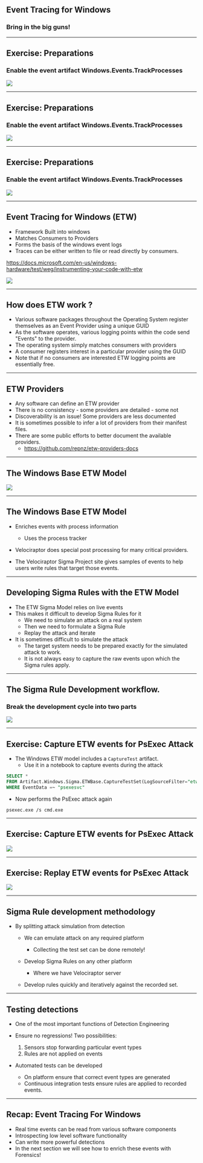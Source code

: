 <!-- .slide: class="title" -->

## Event Tracing for Windows
### Bring in the big guns!

---

<!-- full_screen_diagram small-font -->
## Exercise: Preparations
### Enable the event artifact Windows.Events.TrackProcesses

<img src="enabling_client_monitoring.svg">

----

<!-- full_screen_diagram small-font -->
## Exercise: Preparations
### Enable the event artifact Windows.Events.TrackProcesses

<img src="enabling_client_monitoring_2.svg">

----

<!-- full_screen_diagram small-font -->
## Exercise: Preparations
### Enable the event artifact Windows.Events.TrackProcesses

<img src="enabling_client_monitoring_3.svg">

---

<!-- .slide: class="content" -->

## Event Tracing for Windows (ETW)

<div class="container small-font">
<div class="col">

* Framework Built into windows
* Matches Consumers to Providers
* Forms the basis of the windows event logs
* Traces can be either written to file or read directly by consumers.

https://docs.microsoft.com/en-us/windows-hardware/test/weg/instrumenting-your-code-with-etw

</div>
<div class="col">

<img src="ETW-architecture.png" style="bottom: inherit"  />

</div>
</div>

---

<!-- content small-font -->
## How does ETW work ?

* Various software packages throughout the Operating System register themselves as an Event Provider using a unique GUID
* As the software operates, various logging points within the code send "Events" to the provider.
* The operating system simply matches consumers with providers
* A consumer registers interest in a particular provider using the GUID
* Note that if no consumers are interested ETW logging points are essentially free.

---

<!-- content small-font -->
## ETW Providers

* Any software can define an ETW provider
* There is no consistency - some providers are detailed - some not
* Discoverability is an issue! Some providers are less documented
* It is sometimes possible to infer a lot of providers from their manifest files.
* There are some public efforts to better document the available providers.
    * https://github.com/repnz/etw-providers-docs

---

<!-- full_screen_diagram small-font -->

## The Windows Base ETW Model

<img src="etw_base_model.svg" style="max-height: 60vh"  />

---

<!-- content -->

## The Windows Base ETW Model

* Enriches events with process information
   * Uses the process tracker

* Velociraptor does special post processing for many critical
  providers.

* The Velociraptor Sigma Project site gives samples of events to help
  users write rules that target those events.

---

<!-- content small-font -->

## Developing Sigma Rules with the ETW Model

* The ETW Sigma Model relies on live events
* This makes it difficult to develop Sigma Rules for it
   * We need to simulate an attack on a real system
   * Then we need to formulate a Sigma Rule
   * Replay the attack and iterate
* It is sometimes difficult to simulate the attack
   * The target system needs to be prepared exactly for the simulated
     attack to work.
   * It is not always easy to capture the raw events upon which the
     Sigma rules apply.

---

<!-- full_screen_diagram small-font -->

## The Sigma Rule Development workflow.
### Break the development cycle into two parts

<img src="detection_workflow.svg" style=""  />

---

<!-- content small-font -->

## Exercise: Capture ETW events for PsExec Attack

* The Windows ETW model includes a `CaptureTest` artifact.
   * Use it in a notebook to capture events during the attack

```sql
SELECT *
FROM Artifact.Windows.Sigma.ETWBase.CaptureTestSet(LogSourceFilter="etw/windows/file")
WHERE EventData =~ "psexesvc"
```

* Now performs the PsExec attack again
```
psexec.exe /s cmd.exe
```

---

<!-- full_screen_diagram small-font -->

## Exercise: Capture ETW events for PsExec Attack

<img src="capture_test_set.svg" style=""  />

---

<!-- full_screen_diagram small-font -->

## Exercise: Replay ETW events for PsExec Attack

<img src="replay_test_set.svg" style=""  />

---

<!-- content -->

## Sigma Rule development methodology

* By splitting attack simulation from detection

    * We can emulate attack on any required platform
       * Collecting the test set can be done remotely!

    * Develop Sigma Rules on any other platform
       * Where we have Velociraptor server

    * Develop rules quickly and iteratively against the recorded set.

---

<!-- content -->

## Testing detections

* One of the most important functions of Detection Engineering

* Ensure no regressions! Two possibilities:
   1. Sensors stop forwarding particular event types
   2. Rules are not applied on events

* Automated tests can be developed
   * On platform ensure that correct event types are generated
   * Continuous integration tests ensure rules are applied to recorded events.

---

<!-- content -->
## Recap: Event Tracing For Windows

* Real time events can be read from various software components
* Introspecting low level software functionality
* Can write more powerful detections
* In the next section we will see how to enrich these events with Forensics!
